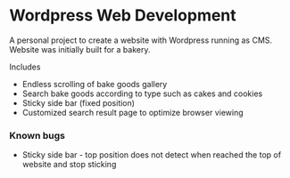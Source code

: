 # Wordpress Web Development
A personal project to create a website with Wordpress running as CMS. Website was initially built for a bakery.

Includes
* Endless scrolling of bake goods gallery
* Search bake goods according to type such as cakes and cookies
* Sticky side bar (fixed position)
* Customized search result page to optimize browser viewing

### Known bugs
* Sticky side bar - top position does not detect when reached the top of website and stop sticking

